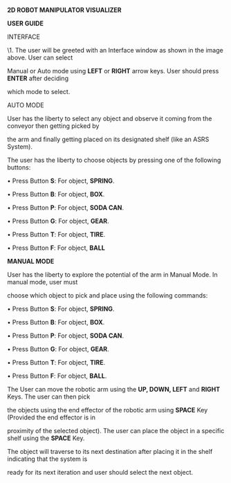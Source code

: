 ﻿

**2D ROBOT MANIPULATOR VISUALIZER**

**USER GUIDE**

INTERFACE

\1. The user will be greeted with an Interface window as shown in the image above. User can select

Manual or Auto mode using **LEFT** or **RIGHT** arrow keys. User should press **ENTER** after deciding

which mode to select.

AUTO MODE

User has the liberty to select any object and observe it coming from the conveyor then getting picked by

the arm and finally getting placed on its designated shelf (like an ASRS System).

The user has the liberty to choose objects by pressing one of the following buttons:

• Press Button **S**: For object, **SPRING**.

• Press Button **B**: For object, **BOX**.

• Press Button **P**: For object, **SODA CAN**.

• Press Button **G**: For object, **GEAR**.

• Press Button **T**: For object, **TIRE**.

• Press Button **F**: For object, **BALL**





**MANUAL MODE**

User has the liberty to explore the potential of the arm in Manual Mode. In manual mode, user must

choose which object to pick and place using the following commands:

• Press Button **S**: For object, **SPRING**.

• Press Button **B**: For object, **BOX**.

• Press Button **P**: For object, **SODA CAN**.

• Press Button **G**: For object, **GEAR**.

• Press Button **T**: For object, **TIRE**.

• Press Button **F**: For object, **BALL**.

The User can move the robotic arm using the **UP, DOWN, LEFT** and **RIGHT** Keys. The user can then pick

the objects using the end effector of the robotic arm using **SPACE** Key (Provided the end effector is in

proximity of the selected object). The user can place the object in a specific shelf using the **SPACE** Key.

The object will traverse to its next destination after placing it in the shelf indicating that the system is

ready for its next iteration and user should select the next object.

